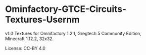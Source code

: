 # Ominfactory-GTCE-Circuits-Textures-Usernm

v1.0 Textures for Omnifactory 1.2.1, Gregtech 5 Community Edition, Minecraft 1.12.2, 32x32.

License: CC-BY 4.0
